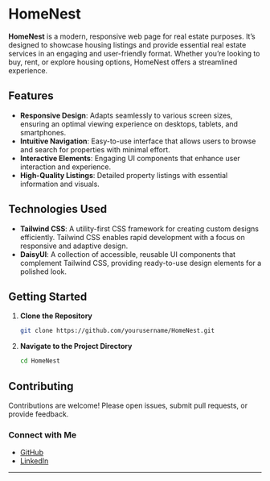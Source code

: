 

# HomeNest

**HomeNest** is a modern, responsive web page for real estate purposes. It’s designed to showcase housing listings and provide essential real estate services in an engaging and user-friendly format. Whether you’re looking to buy, rent, or explore housing options, HomeNest offers a streamlined experience.

## Features
- **Responsive Design**: Adapts seamlessly to various screen sizes, ensuring an optimal viewing experience on desktops, tablets, and smartphones.
- **Intuitive Navigation**: Easy-to-use interface that allows users to browse and search for properties with minimal effort.
- **Interactive Elements**: Engaging UI components that enhance user interaction and experience.
- **High-Quality Listings**: Detailed property listings with essential information and visuals.

## Technologies Used
- **Tailwind CSS**: A utility-first CSS framework for creating custom designs efficiently. Tailwind CSS enables rapid development with a focus on responsive and adaptive design.
- **DaisyUI**: A collection of accessible, reusable UI components that complement Tailwind CSS, providing ready-to-use design elements for a polished look.

## Getting Started

1. **Clone the Repository**
   ```bash
   git clone https://github.com/yourusername/HomeNest.git
   ```

2. **Navigate to the Project Directory**
   ```bash
   cd HomeNest
   ```



## Contributing
Contributions are welcome! Please open issues, submit pull requests, or provide feedback.



### Connect with Me

- [GitHub](https://github.com/NajibHossain49)
- [LinkedIn](https://www.linkedin.com/in/md-najib-hossain/)

---


